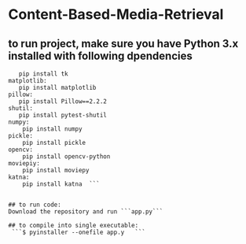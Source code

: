 # Content-Based-Media-Retrieval  
## to run project, make sure you have Python 3.x installed with following dpendencies   
```tkinter:    
   pip install tk   
matplotlib:   
   pip install matplotlib   
pillow:   
   pip install Pillow==2.2.2  
shutil:   
   pip install pytest-shutil   
numpy:   
    pip install numpy   
pickle:   
    pip install pickle   
opencv:  
    pip install opencv-python   
moviepiy:   
    pip install moviepy   
katna:   
    pip install katna  ``` 


## to run code:
Download the repository and run ```app.py```   

## to compile into single executable:   
 ```$ pyinstaller --onefile app.y   ```
